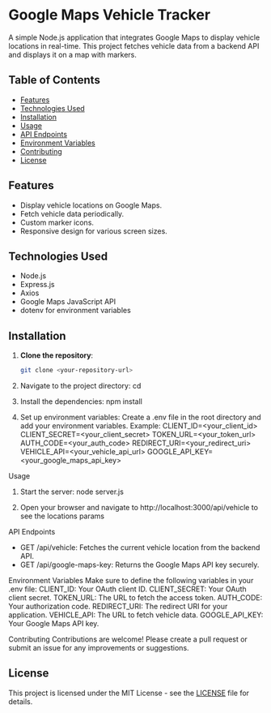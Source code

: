 # Google Maps Vehicle Tracker

A simple Node.js application that integrates Google Maps to display vehicle locations in real-time. This project fetches vehicle data from a backend API and displays it on a map with markers.

## Table of Contents

- [Features](#features)
- [Technologies Used](#technologies-used)
- [Installation](#installation)
- [Usage](#usage)
- [API Endpoints](#api-endpoints)
- [Environment Variables](#environment-variables)
- [Contributing](#contributing)
- [License](#license)

## Features

- Display vehicle locations on Google Maps.
- Fetch vehicle data periodically.
- Custom marker icons.
- Responsive design for various screen sizes.

## Technologies Used

- Node.js
- Express.js
- Axios
- Google Maps JavaScript API
- dotenv for environment variables

## Installation

1. **Clone the repository**:

   ```bash
   git clone <your-repository-url>

2. Navigate to the project directory:
cd <your-project-directory>

3. Install the dependencies:
npm install

4. Set up environment variables: Create a .env file in the root directory and add your environment variables. Example:
CLIENT_ID=<your_client_id>
CLIENT_SECRET=<your_client_secret>
TOKEN_URL=<your_token_url>
AUTH_CODE=<your_auth_code>
REDIRECT_URI=<your_redirect_uri>
VEHICLE_API=<your_vehicle_api_url>
GOOGLE_API_KEY=<your_google_maps_api_key>

Usage
1. Start the server:
node server.js

2. Open your browser and navigate to http://localhost:3000/api/vehicle to see the locations params

API Endpoints
- GET /api/vehicle: Fetches the current vehicle location from the backend API.
- GET /api/google-maps-key: Returns the Google Maps API key securely.

Environment Variables
Make sure to define the following variables in your .env file:
CLIENT_ID: Your OAuth client ID.
CLIENT_SECRET: Your OAuth client secret.
TOKEN_URL: The URL to fetch the access token.
AUTH_CODE: Your authorization code.
REDIRECT_URI: The redirect URI for your application.
VEHICLE_API: The URL to fetch vehicle data.
GOOGLE_API_KEY: Your Google Maps API key.

Contributing
Contributions are welcome! Please create a pull request or submit an issue for any improvements or suggestions.

## License

This project is licensed under the MIT License - see the [LICENSE](LICENSE) file for details.
